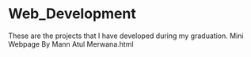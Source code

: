 # Web_Development
These are the projects that I have developed during my graduation.
Mini Webpage By Mann Atul Merwana.html
